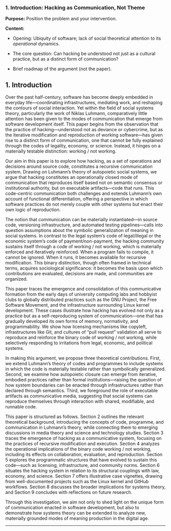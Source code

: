 ### **1. Introduction: Hacking as Communication, Not Theme**
  
**Purpose:** Position the problem and your intervention.

**Content:**

- Opening: Ubiquity of software; lack of social theoretical attention to its _operational_ dynamics.
    
- The core question: Can hacking be understood not just as a cultural practice, but as a distinct form of communication?
    
- Brief roadmap of the argument (not the paper).



## **1. Introduction**

Over the past half-century, software has become deeply embedded in everyday life—coordinating infrastructures, mediating work, and reshaping the contours of social interaction. Yet within the field of social systems theory, particularly the work of Niklas Luhmann, comparatively little attention has been given to the modes of communication that emerge from software development itself. This paper begins from the observation that the practice of hacking—understood not as deviance or cybercrime, but as the iterative modification and reproduction of working software—has given rise to a distinct form of communication, one that cannot be fully explained through the codes of legality, economy, or science. Instead, it hinges on a materially testable distinction: working / not working.

Our aim in this paper is to explore how hacking, as a set of operations and decisions around source code, constitutes a recursive communication system. Drawing on Luhmann’s theory of autopoietic social systems, we argue that hacking constitutes an operationally closed mode of communication that reproduces itself based not on semantic consensus or institutional authority, but on executable artifacts—code that runs. This code-centric communication both challenges and extends Luhmann’s own account of functional differentiation, offering a perspective in which software practices do not merely couple with other systems but enact their own logic of reproduction.

The notion that communication can be materially instantiated—in source code, versioning infrastructure, and automated testing pipelines—calls into question assumptions about the symbolic generalization of meaning in social systems. In contrast to the legal system’s code of legal/illegal or the economic system’s code of payment/non-payment, the hacking community sustains itself through a code of working / not working, which is materially enforced and iteratively reinforced. When a program fails to compile, it cannot be ignored. When it runs, it becomes available for recursive modification. This binary distinction, though often framed in technical terms, acquires sociological significance: it becomes the basis upon which contributions are evaluated, decisions are made, and communities are organized.

This paper traces the emergence and consolidation of this communicative formation from the early days of university computing labs and hobbyist clubs to globally distributed practices such as the GNU Project, the Free Software Movement, and the infrastructure surrounding Linux kernel development. These cases illustrate how hacking has evolved not only as a practice but as a self-reproducing system of communication—one that has gradually developed its own forms of memory, normativity, and programmability. We show how licensing mechanisms like copyleft, infrastructures like Git, and cultures of “pull request” validation all serve to reproduce and reinforce the binary code of working / not working, while selectively responding to irritations from legal, economic, and political systems.

In making this argument, we propose three theoretical contributions. First, we extend Luhmann’s theory of codes and programmes to include systems in which the code is materially testable rather than symbolically generalized. Second, we examine how autopoietic closure can emerge from iterative, embodied practices rather than formal institutions—raising the question of how system boundaries can be enacted through infrastructures rather than declared through semantics. Third, we foreground the role of executable artifacts as communicative media, suggesting that social systems can reproduce themselves through interaction with shared, modifiable, and runnable code.

This paper is structured as follows. Section 2 outlines the relevant theoretical background, introducing the concepts of code, programme, and communication in Luhmann’s theory, while connecting them to emerging discussions in media theory and science and technology studies. Section 3 traces the emergence of hacking as a communicative system, focusing on the practices of recursive modification and execution. Section 4 analyzes the operational implications of the binary code working / not working, including its effects on collaboration, evaluation, and reproduction. Section 5 explores the programmatic structures that have evolved to sustain this code—such as licensing, infrastructure, and community norms. Section 6 situates the hacking system in relation to its structural couplings with law, economy, and science. Section 7 offers illustrative case vignettes, drawing from well-documented projects such as the Linux kernel and GitHub workflows. Section 8 discusses the broader implications for systems theory, and Section 9 concludes with reflections on future research.

Through this investigation, we aim not only to shed light on the unique form of communication enacted in software development, but also to demonstrate how systems theory can be extended to analyze new, materially grounded modes of meaning production in the digital age.

---